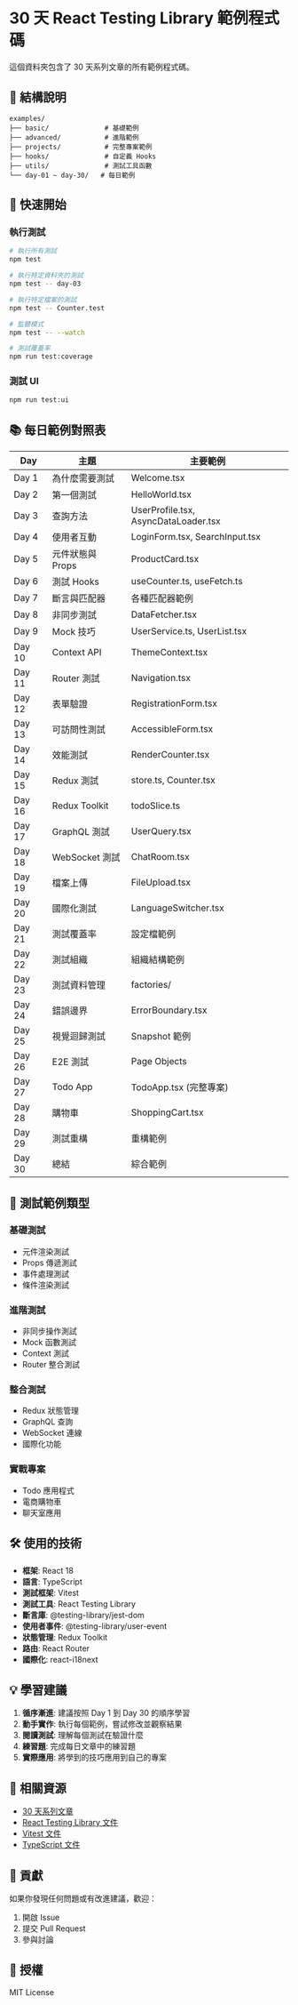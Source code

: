 # 30 天 React Testing Library 範例程式碼

這個資料夾包含了 30 天系列文章的所有範例程式碼。

## 📁 結構說明

```
examples/
├── basic/              # 基礎範例
├── advanced/           # 進階範例
├── projects/           # 完整專案範例
├── hooks/              # 自定義 Hooks
├── utils/              # 測試工具函數
└── day-01 ~ day-30/   # 每日範例
```

## 🚀 快速開始

### 執行測試

```bash
# 執行所有測試
npm test

# 執行特定資料夾的測試
npm test -- day-03

# 執行特定檔案的測試
npm test -- Counter.test

# 監聽模式
npm test -- --watch

# 測試覆蓋率
npm run test:coverage
```

### 測試 UI

```bash
npm run test:ui
```

## 📚 每日範例對照表

| Day | 主題 | 主要範例 |
|-----|------|----------|
| Day 1 | 為什麼需要測試 | Welcome.tsx |
| Day 2 | 第一個測試 | HelloWorld.tsx |
| Day 3 | 查詢方法 | UserProfile.tsx, AsyncDataLoader.tsx |
| Day 4 | 使用者互動 | LoginForm.tsx, SearchInput.tsx |
| Day 5 | 元件狀態與 Props | ProductCard.tsx |
| Day 6 | 測試 Hooks | useCounter.ts, useFetch.ts |
| Day 7 | 斷言與匹配器 | 各種匹配器範例 |
| Day 8 | 非同步測試 | DataFetcher.tsx |
| Day 9 | Mock 技巧 | UserService.ts, UserList.tsx |
| Day 10 | Context API | ThemeContext.tsx |
| Day 11 | Router 測試 | Navigation.tsx |
| Day 12 | 表單驗證 | RegistrationForm.tsx |
| Day 13 | 可訪問性測試 | AccessibleForm.tsx |
| Day 14 | 效能測試 | RenderCounter.tsx |
| Day 15 | Redux 測試 | store.ts, Counter.tsx |
| Day 16 | Redux Toolkit | todoSlice.ts |
| Day 17 | GraphQL 測試 | UserQuery.tsx |
| Day 18 | WebSocket 測試 | ChatRoom.tsx |
| Day 19 | 檔案上傳 | FileUpload.tsx |
| Day 20 | 國際化測試 | LanguageSwitcher.tsx |
| Day 21 | 測試覆蓋率 | 設定檔範例 |
| Day 22 | 測試組織 | 組織結構範例 |
| Day 23 | 測試資料管理 | factories/ |
| Day 24 | 錯誤邊界 | ErrorBoundary.tsx |
| Day 25 | 視覺迴歸測試 | Snapshot 範例 |
| Day 26 | E2E 測試 | Page Objects |
| Day 27 | Todo App | TodoApp.tsx (完整專案) |
| Day 28 | 購物車 | ShoppingCart.tsx |
| Day 29 | 測試重構 | 重構範例 |
| Day 30 | 總結 | 綜合範例 |

## 🧪 測試範例類型

### 基礎測試
- 元件渲染測試
- Props 傳遞測試
- 事件處理測試
- 條件渲染測試

### 進階測試
- 非同步操作測試
- Mock 函數測試
- Context 測試
- Router 整合測試

### 整合測試
- Redux 狀態管理
- GraphQL 查詢
- WebSocket 連線
- 國際化功能

### 實戰專案
- Todo 應用程式
- 電商購物車
- 聊天室應用

## 🛠️ 使用的技術

- **框架**: React 18
- **語言**: TypeScript
- **測試框架**: Vitest
- **測試工具**: React Testing Library
- **斷言庫**: @testing-library/jest-dom
- **使用者事件**: @testing-library/user-event
- **狀態管理**: Redux Toolkit
- **路由**: React Router
- **國際化**: react-i18next

## 💡 學習建議

1. **循序漸進**: 建議按照 Day 1 到 Day 30 的順序學習
2. **動手實作**: 執行每個範例，嘗試修改並觀察結果
3. **閱讀測試**: 理解每個測試在驗證什麼
4. **練習題**: 完成每日文章中的練習題
5. **實際應用**: 將學到的技巧應用到自己的專案

## 📖 相關資源

- [30 天系列文章](../articles/)
- [React Testing Library 文件](https://testing-library.com/docs/react-testing-library/intro/)
- [Vitest 文件](https://vitest.dev/)
- [TypeScript 文件](https://www.typescriptlang.org/)

## 🤝 貢獻

如果你發現任何問題或有改進建議，歡迎：
1. 開啟 Issue
2. 提交 Pull Request
3. 參與討論

## 📝 授權

MIT License